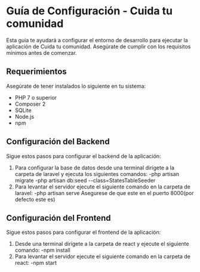 # Guía de Configuración - Cuida tu comunidad

Esta guía te ayudará a configurar el entorno de desarrollo para ejecutar la aplicación de Cuida tu comunidad. Asegúrate de cumplir con los requisitos mínimos antes de comenzar.

## Requerimientos

Asegúrate de tener instalados lo siguiente en tu sistema:

- PHP 7 o superior
- Composer 2
- SQLite
- Node.js
- npm

## Configuración del Backend

Sigue estos pasos para configurar el backend de la aplicación:

1. Para configurar la base de datos desde una terminal dirígete a la carpeta de laravel y ejecuta los siguientes comandos:
    -php artisan migrate
    -php artisan db:seed --class=StatesTableSeeder
2. Para levantar el servidor ejecute el siguiente comando en la carpeta de laravel:
    -php artisan serve
Asegurese de que este en el puerto 8000(por defecto este es)

## Configuración del Frontend

Sigue estos pasos para configurar el frontend de la aplicación:

1. Desde una terminal dirígete a la carpeta de react y ejecute el siguiente comando:
    -npm install
2. Para levantar el servidor ejecute el siguiente comando en la carpeta de react:
    -npm start

